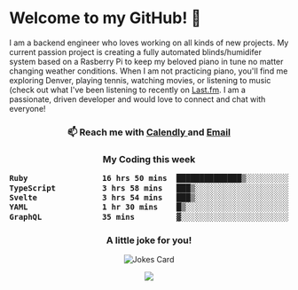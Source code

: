 <h1> Welcome to my GitHub! 👋 </h1>


  I am a backend engineer who loves working on all kinds of new projects. My current passion project is creating a fully automated blinds/humidifer system based on a Rasberry Pi to keep my beloved piano in tune no matter changing weather conditions. When I am not practicing piano, you'll find me exploring Denver, playing tennis, watching movies, or listening to music (check out what I've been listening to recently on [Last.fm](https://www.last.fm/user/mballa000). I am a passionate, driven developer and would love to connect and chat with everyone!

<h3 align = "center"> 📫 Reach me with <a href = "https://calendly.com/msbrandt00/30min"> Calendly </a> and <a href="mailto:msbrandt00@gmail.com">Email</a> 
 </h3>


 
<div align = "center"
[![Anurag's GitHub stats](https://github-readme-stats.vercel.app/api?username=mbrandt00)](https://github.com/anuraghazra/github-readme-stats)
          </div>
<h3 align="center">
  My Coding this week
<!--START_SECTION:waka-->

```txt
Ruby                16 hrs 50 mins  ██████████████▒░░░░░░░░░░   56.68 %
TypeScript          3 hrs 58 mins   ███▒░░░░░░░░░░░░░░░░░░░░░   13.40 %
Svelte              3 hrs 54 mins   ███▒░░░░░░░░░░░░░░░░░░░░░   13.13 %
YAML                1 hr 30 mins    █▒░░░░░░░░░░░░░░░░░░░░░░░   05.08 %
GraphQL             35 mins         ▓░░░░░░░░░░░░░░░░░░░░░░░░   02.01 %
```

<!--END_SECTION:waka-->

### A little joke for you!

![Jokes Card](https://readme-jokes.vercel.app/api?hideBorder)

<a href="https://www.linkedin.com/in/mbrandt00/"><img src="https://img.shields.io/badge/linkedin-%230077B5.svg?&style=for-the-badge&logo=linkedin&logoColor=white" /></a>
